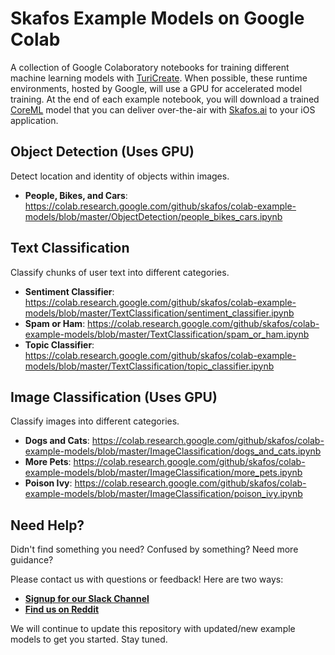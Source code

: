 # Skafos Example Models on Google Colab
A collection of Google Colaboratory notebooks for training different machine learning models with
[TuriCreate](https://github.com/apple/turicreate). When possible, these runtime
environments, hosted by Google, will use a GPU for accelerated model training. At the end of each example notebook, 
you will download a trained [CoreML](https://developer.apple.com/documentation/coreml) model that
you can deliver over-the-air with [Skafos.ai](https://skafos.ai) to your iOS application.

## Object Detection (Uses GPU)
Detect location and identity of objects within images.
- **People, Bikes, and Cars**: 
https://colab.research.google.com/github/skafos/colab-example-models/blob/master/ObjectDetection/people_bikes_cars.ipynb

## Text Classification
Classify chunks of user text into different categories.
- **Sentiment Classifier**: 
https://colab.research.google.com/github/skafos/colab-example-models/blob/master/TextClassification/sentiment_classifier.ipynb
- **Spam or Ham**: 
https://colab.research.google.com/github/skafos/colab-example-models/blob/master/TextClassification/spam_or_ham.ipynb
- **Topic Classifier**:
https://colab.research.google.com/github/skafos/colab-example-models/blob/master/TextClassification/topic_classifier.ipynb

## Image Classification (Uses GPU)
Classify images into different categories.
- **Dogs and Cats**:
https://colab.research.google.com/github/skafos/colab-example-models/blob/master/ImageClassification/dogs_and_cats.ipynb
- **More Pets**:
https://colab.research.google.com/github/skafos/colab-example-models/blob/master/ImageClassification/more_pets.ipynb
- **Poison Ivy**:
https://colab.research.google.com/github/skafos/colab-example-models/blob/master/ImageClassification/poison_ivy.ipynb

## Need Help?
Didn't find something you need? Confused by something? Need more guidance?

Please contact us with questions or feedback! Here are two ways:

-  [**Signup for our Slack Channel**](https://join.slack.com/t/metismachine-skafos/shared_invite/enQtNTAxMzEwOTk2NzA5LThjMmMyY2JkNTkwNDQ1YjgyYjFiY2MyMjRkMzYyM2E4MjUxNTJmYmQyODVhZWM2MjQwMjE5ZGM1Y2YwN2M5ODI)
-  [**Find us on Reddit**](https://reddit.com/r/skafos)

We will continue to update this repository with updated/new example models to get you started. Stay tuned.